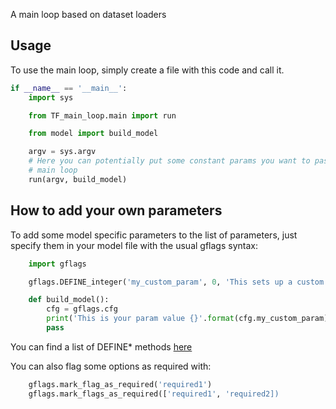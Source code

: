 A main loop based on dataset loaders

## Usage
To use the main loop, simply create a file with this code and call it.

``` python
if __name__ == '__main__':
    import sys

    from TF_main_loop.main import run

    from model import build_model

    argv = sys.argv
    # Here you can potentially put some constant params you want to pass to the
    # main loop
    run(argv, build_model)
```


## How to add your own parameters
To add some model specific parameters to the list of parameters, just specify
them in your model file with the usual gflags syntax:

``` python
    import gflags

    gflags.DEFINE_integer('my_custom_param', 0, 'This sets up a custom param')

    def build_model():
        cfg = gflags.cfg
        print('This is your param value {}'.format(cfg.my_custom_param))
        pass
```

You can find a list of DEFINE* methods 
[here](https://github.com/google/python-gflags/blob/master/gflags/__init__.py)

You can also flag some options as required with:
```python
    gflags.mark_flag_as_required('required1')
    gflags.mark_flags_as_required(['required1', 'required2])
```
